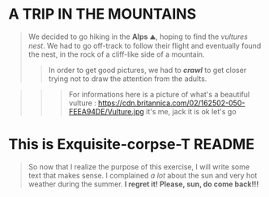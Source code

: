 # A TRIP IN THE MOUNTAINS
> We decided to go hiking in the **Alps** :mountain:, hoping to find the *vultures nest*. 
> We had to go off-track to follow their flight and eventually found the nest, in the rock of a cliff-like side of a mountain.
>> In order to get good pictures, we had to ***crawl*** to get closer trying not to draw the attention from the adults.

>>> For informations here is a picture of what's a beautiful vulture : https://cdn.britannica.com/02/162502-050-FEEA94DE/Vulture.jpg
it's me, jack
it is ok
let's go

# This is Exquisite-corpse-T README

> So now that I realize the purpose of this exercise, I will write some text that makes sense.
> I complained *a lot* about the sun and very hot weather during the summer.
> **I regret it! Please, sun, do come back!!!**



